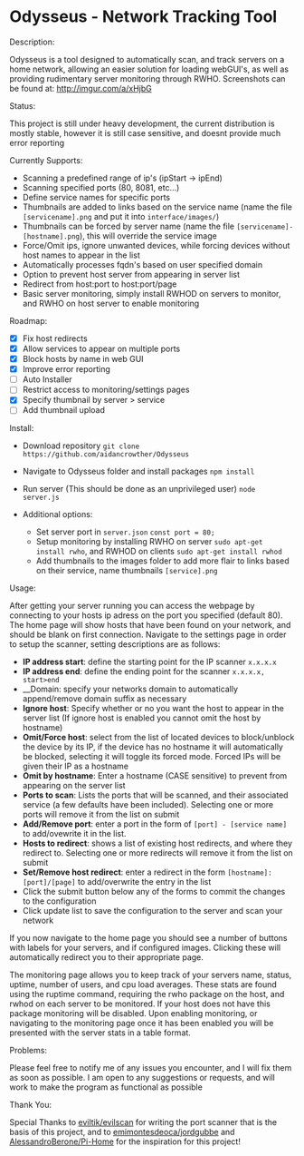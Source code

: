 # Odysseus - Network Tracking Tool

Description:

  Odysseus is a tool designed to automatically scan, and track servers on a home network, allowing an easier solution for loading webGUI's, as well as providing rudimentary server monitoring through RWHO. Screenshots can be found at: http://imgur.com/a/xHjbG
  
Status:
  
   This project is still under heavy development, the current distribution is mostly stable, however it is still case sensitive, and      doesnt provide much error reporting
   
   Currently Supports:
   
   - Scanning a predefined range of ip's (ipStart -> ipEnd)
   - Scanning specified ports (80, 8081, etc...)
   - Define service names for specific ports
   - Thumbnails are added to links based on the service name (name the file `[servicename].png` and put it into `interface/images/`)
   - Thumbnails can be forced by server name (name the file `[servicename]-[hostname].png`), this will override the service image
   - Force/Omit ips, ignore unwanted devices, while forcing devices without host names to appear in the list
   - Automatically processes fqdn's based on user specified domain
   - Option to prevent host server from appearing in server list
   - Redirect from host:port to host:port/page
   - Basic server monitoring, simply install RWHOD on servers to monitor, and RWHO on host server to enable monitoring
   
Roadmap:

   - [x] Fix host redirects
   - [x] Allow services to appear on multiple ports
   - [x] Block hosts by name in web GUI
   - [x] Improve error reporting
   - [ ] Auto Installer
   - [ ] Restrict access to monitoring/settings pages
   - [x] Specify thumbnail by server > service
   - [ ] Add thumbnail upload
   
Install:

   - Download repository
     `git clone https://github.com/aidancrowther/Odysseus`
     
   - Navigate to Odysseus folder and install packages
     `npm install`
     
   - Run server (This should be done as an unprivileged user)
     `node server.js`
     
   - Additional options:
   
      - Set server port in `server.json` `const port = 80;`
      - Setup monitoring by installing RWHO on server `sudo apt-get install rwho`, and RWHOD on clients `sudo apt-get install rwhod`
      - Add thumbnails to the images folder to add more flair to links based on their service, name thumbnails `[service].png`
      
Usage:

   After getting your server running you can access the webpage by connecting to your hosts ip adress on the port you specified (default 80). The home page will show hosts that have been found on your network, and should be blank on first connection. Navigate to the settings page in order to setup the scanner, setting descriptions are as follows:
   
   - __IP address start__: define the starting point for the IP scanner `x.x.x.x`
   - __IP address end__: define the ending point for the scanner `x.x.x.x, start>end`
   - __Domain: specify your networks domain to automatically append/remove domain suffix as necessary
   - __Ignore host__: Specify whether or no you want the host to appear in the server list (If ignore host is enabled you cannot omit the host by hostname)
   - __Omit/Force host__: select from the list of located devices to block/unblock the device by its IP, if the device has no hostname it will automatically be blocked, selecting it will toggle its forced mode. Forced IPs will be given their IP as a hostname
   - __Omit by hostname__: Enter a hostname (CASE sensitive) to prevent from appearing on the server list
   - __Ports to scan__: Lists the ports that will be scanned, and their associated service (a few defaults have been included). Selecting one or more ports will remove it from the list on submit
   - __Add/Remove port__: enter a port in the form of `[port] - [service name]` to add/ovewrite it in the list.
   - __Hosts to redirect__: shows a list of existing host redirects, and where they redirect to. Selecting one or more redirects will remove it from the list on submit
   - __Set/Remove host redirect__: enter a redirect in the form `[hostname]:[port]/[page]` to add/overwrite the entry in the list
   - Click the submit button below any of the forms to commit the changes to the configuration
   - Click update list to save the configuration to the server and scan your network
   
If you now navigate to the home page you should see a number of buttons with labels for your servers, and if configured images. Clicking these will automatically redirect you to their appropriate page.

The monitoring page allows you to keep track of your servers name, status, uptime, number of users, and cpu load averages. These stats are found using the ruptime command, requiring the rwho package on the host, and rwhod on each server to be monitored. If your host does not have this package monitoring will be disabled. Upon enabling monitoring, or navigating to the monitoring page once it has been enabled you will be presented with the server stats in a table format.
      
Problems:

   Please feel free to notify me of any issues you encounter, and I will fix them as soon as possible. I am open to any suggestions or requests, and will work to make the program as functional as possible
   
Thank You:

   Special Thanks to [eviltik/evilscan](https://github.com/eviltik/evilscan) for writing the port scanner that is the basis of this project, and to [emimontesdeoca/jordgubbe](https://github.com/emimontesdeoca/jordgubbe) and [AlessandroBerone/Pi-Home](https://github.com/AlessandroBerrone/Pi-Home) for the inspiration for this project!
    
